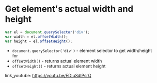# Get element's actual width and height

```javascript
var el = document.querySelector('div');
var width = el.offsetWidth();
var height = el.offsetHeight();
```

- `document.querySelector('div')` - element selector to get width/height for
- `offsetWidth()` - returns actual element width
- `offsetHeight()` - returns actual element height


link_youtube: https://youtu.be/EDIuSdIPsrQ
